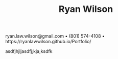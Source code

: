 <h1 style="text-align: center; padding: 25px; padding-bottom: 40px">
    Ryan Wilson
</h2>
<span style="font-size: 1em; font-weight: 400;">ryan.law.wilson@gmail.com &bull; (801) 574-4108 &bull; https://ryanlawwilson.github.io/Portfolio/</span>

asdfjhjljasdfj;kja;ksdfk
